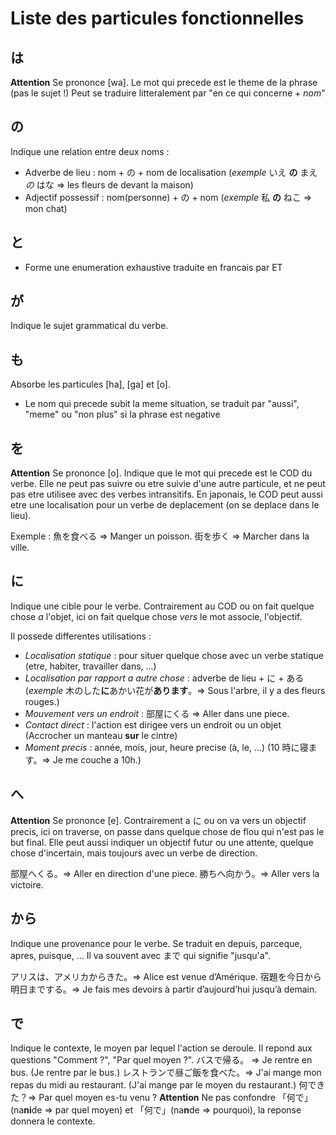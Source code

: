 <!-- TITLE: Particules Fonctionnelles -->
<!-- SUBTITLE: Indiquent le role d'un mot dans la phrase -->

# Liste des particules fonctionnelles
## は
**Attention** Se prononce [wa].
Le mot qui precede est le theme de la phrase (pas le sujet !)
Peut se traduire litteralement par "en ce qui concerne + *nom*"

## の
Indique une relation entre deux noms :
- Adverbe de lieu : nom + の + nom de localisation (*exemple*  いえ **の** まえ *の* はな => les fleurs de devant la maison)
- Adjectif possessif : nom(personne) + の + nom (*exemple* 私 **の** ねこ => mon chat)

## と
- Forme une enumeration exhaustive traduite en francais par ET

## が
Indique le sujet grammatical du verbe.

## も
Absorbe les particules [ha], [ga] et [o].
- Le nom qui precede subit la meme situation, se traduit par "aussi", "meme" ou "non plus" si la phrase est negative

## を
**Attention** Se prononce [o].
Indique que le mot qui precede est le COD du verbe.
Elle ne peut pas suivre ou etre suivie d'une autre particule, et ne peut pas etre utilisee avec des verbes intransitifs.
En japonais, le COD peut aussi etre une localisation pour un verbe de deplacement (on se deplace dans le lieu).

Exemple :
魚を食べる => Manger un poisson.
街を歩く => Marcher dans la ville.

## に
Indique une cible pour le verbe.
Contrairement au COD ou on fait quelque chose *a* l'objet, ici on fait quelque chose *vers* le mot associe, l'objectif.

Il possede differentes utilisations :
- *Localisation statique* :  pour situer quelque chose avec un verbe statique (etre, habiter, travailler dans, ...)
- *Localisation par rapport a autre chose* : adverbe de lieu + に + ある (*exemple* 木のした**に**あかい花が**あります**。=> Sous l'arbre, il y a des fleurs rouges.)
- *Mouvement vers un endroit* : 部屋にくる => Aller dans une piece.
- *Contact direct* : l'action est dirigee vers un endroit ou un objet (Accrocher un manteau **sur** le cintre)
- *Moment precis* : année, mois, jour, heure precise (à, le, ...) (10 時に寝ます。=> Je me couche a 10h.)

## へ
**Attention** Se prononce [e].
Contrairement a に ou on va vers un objectif precis, ici on traverse, on passe dans quelque chose de flou qui n'est pas le but final.
Elle peut aussi indiquer un objectif futur ou une attente, quelque chose d'incertain, mais toujours avec un verbe de direction.

部屋へくる。=> Aller en direction d'une piece.
勝ちへ向かう。=> Aller vers la victoire.

## から
Indique une provenance pour le verbe.
Se traduit en depuis, parceque, apres, puisque, ...
Il va souvent avec まで qui signifie "jusqu'a".

アリスは、アメリカからきた。=> Alice est venue d’Amérique.
宿題を今日から明日までする。=> Je fais mes devoirs à partir d’aujourd’hui jusqu’à demain.

## で
Indique le contexte, le moyen par lequel l'action se deroule.
Il repond aux questions "Comment ?", "Par quel moyen ?".
バスで帰る。 => Je rentre en bus. (Je rentre par le bus.)
レストランで昼ご飯を食べた。=> J'ai mange mon repas du midi au restaurant. (J'ai mange par le moyen du restaurant.)
何できた？=> Par quel moyen es-tu venu ?
**Attention** Ne pas confondre 「何で」(na**ni**de => par quel moyen) et 「何で」(na**n**de => pourquoi), la reponse donnera le contexte.